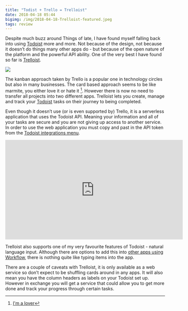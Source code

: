 ```yaml
---
title: "Todist + Trello = Trelloist"
date: 2018-04-18 05:44
bigimg: /img/2018-04-18-Trelloist-featured.jpeg
tags: review
---
```

Despite much buzz around Things of late, I have found myself falling back into using [Todoist](https://itunes.apple.com/gb/app/todoist-organize-your-life/id572688855?mt=8&at=1000ltj4) more and more. Not because of the design, not because it doesn’t do things many other apps do - but because of the open nature of the platform and the powerful API ability. One of the very best I have found so far is [Trelloist](https://trelloist.com/).

![](https://gr36.com/img/2018-04-18-Trelloist-screenshot.jpeg)

The kanban approach taken by Trello is a popular one in technology circles but also in many businesses. The card based approach seems to be like marmite, you either love it or hate it [^1]. However there is now no need to transfer all projects into two different apps. Trelloist lets you create, manage and track your [Todoist](https://itunes.apple.com/gb/app/todoist-organize-your-life/id572688855?mt=8&at=1000ltj4) tasks on their journey to being completed.

Even though it doesn’t use (or is even supported by) Trello, it is a serverless application that uses the Todoist API. Meaning your information and all of your tasks are secure and you are not giving up access to another service. In order to use the web application you must copy and past in the API token from the [Todoist integrations menu](https://todoist.com/Users/viewPrefs?page=integrations).

<iframe width="560" height="315" src="https://www.youtube.com/embed/Y5rbyNZuFBQ" frameborder="0" allow="autoplay; encrypted-media" allowfullscreen></iframe>

Trelloist also supports one of my very favourite features of Todoist - natural language input. Although there are options to add this into [other apps using Workflow](https://gr36.com/2018-03-03-natural-language-dates-in-things/), there is nothing quite like typing items into the app.

There are a couple of caveats with Trelloist, it is only available as a web service so don’t expect to be shuffling cards around in any apps. It will also mean you have the column headers as labels on your Todoist set up. However in exchange you will get a service that could allow you to get more done and track your progress through certain tasks.

[^1]: [I'm a lover](https://m.youtube.com/watch?v=AjivUDIawL)
